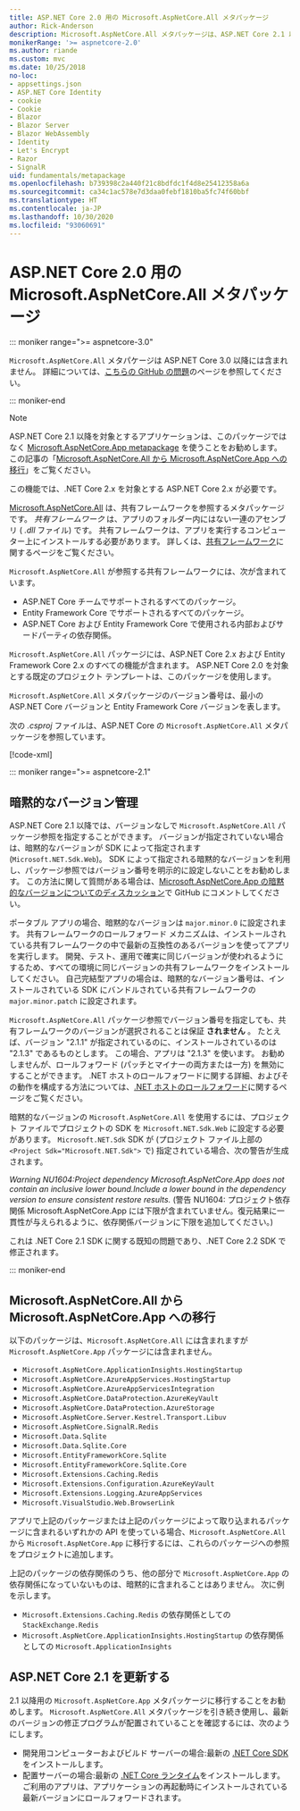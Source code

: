 ```yaml
---
title: ASP.NET Core 2.0 用の Microsoft.AspNetCore.All メタパッケージ
author: Rick-Anderson
description: Microsoft.AspNetCore.All メタパッケージは、ASP.NET Core 2.1 以降では推奨されていません。
monikerRange: '>= aspnetcore-2.0'
ms.author: riande
ms.custom: mvc
ms.date: 10/25/2018
no-loc:
- appsettings.json
- ASP.NET Core Identity
- cookie
- Cookie
- Blazor
- Blazor Server
- Blazor WebAssembly
- Identity
- Let's Encrypt
- Razor
- SignalR
uid: fundamentals/metapackage
ms.openlocfilehash: b739398c2a440f21c8bdfdc1f4d8e25412358a6a
ms.sourcegitcommit: ca34c1ac578e7d3daa0febf1810ba5fc74f60bbf
ms.translationtype: HT
ms.contentlocale: ja-JP
ms.lasthandoff: 10/30/2020
ms.locfileid: "93060691"
---
```

# <a name="microsoftaspnetcoreall-metapackage-for-aspnet-core-20"></a>ASP.NET Core 2.0 用の Microsoft.AspNetCore.All メタパッケージ

::: moniker range=">= aspnetcore-3.0"

`Microsoft.AspNetCore.All` メタパケージは ASP.NET Core 3.0 以降には含まれません。 詳細については、[こちらの GitHub の問題](https://github.com/aspnet/Announcements/issues/314)のページを参照してください。

::: moniker-end

> [!NOTE]
> ASP.NET Core 2.1 以降を対象とするアプリケーションは、このパッケージではなく [Microsoft.AspNetCore.App metapackage](xref:fundamentals/metapackage-app) を使うことをお勧めします。 この記事の「[Microsoft.AspNetCore.All から Microsoft.AspNetCore.App への移行](#migrate)」をご覧ください。

この機能では、.NET Core 2.x を対象とする ASP.NET Core 2.x が必要です。

[Microsoft.AspNetCore.All](https://www.nuget.org/packages/Microsoft.AspNetCore.All) は、共有フレームワークを参照するメタパッケージです。 *共有フレームワーク* は、アプリのフォルダー内にはない一連のアセンブリ ( *.dll* ファイル) です。 共有フレームワークは、アプリを実行するコンピューター上にインストールする必要があります。 詳しくは、[共有フレームワーク](https://natemcmaster.com/blog/2018/08/29/netcore-primitives-2/)に関するページをご覧ください。

`Microsoft.AspNetCore.All` が参照する共有フレームワークには、次が含まれています。

* ASP.NET Core チームでサポートされるすべてのパッケージ。
* Entity Framework Core でサポートされるすべてのパッケージ。
* ASP.NET Core および Entity Framework Core で使用される内部およびサードパーティの依存関係。

`Microsoft.AspNetCore.All` パッケージには、ASP.NET Core 2.x および Entity Framework Core 2.x のすべての機能が含まれます。 ASP.NET Core 2.0 を対象とする既定のプロジェクト テンプレートは、このパッケージを使用します。

`Microsoft.AspNetCore.All` メタパッケージのバージョン番号は、最小の ASP.NET Core バージョンと Entity Framework Core バージョンを表します。

次の *.csproj* ファイルは、ASP.NET Core の `Microsoft.AspNetCore.All` メタパッケージを参照しています。

[!code-xml[](metapackage/samples/Metapackage.All.Example.csproj?highlight=8)]

::: moniker range=">= aspnetcore-2.1"

## <a name="implicit-versioning"></a>暗黙的なバージョン管理

ASP.NET Core 2.1 以降では、バージョンなしで `Microsoft.AspNetCore.All` パッケージ参照を指定することができます。 バージョンが指定されていない場合は、暗黙的なバージョンが SDK によって指定されます (`Microsoft.NET.Sdk.Web`)。 SDK によって指定される暗黙的なバージョンを利用し、パッケージ参照ではバージョン番号を明示的に設定しないことをお勧めします。 この方法に関して質問がある場合は、[Microsoft.AspNetCore.App の暗黙的なバージョンについてのディスカッション](https://github.com/dotnet/AspNetCore.Docs/issues/6430)で GitHub にコメントしてください。

ポータブル アプリの場合、暗黙的なバージョンは `major.minor.0` に設定されます。 共有フレームワークのロールフォワード メカニズムは、インストールされている共有フレームワークの中で最新の互換性のあるバージョンを使ってアプリを実行します。 開発、テスト、運用で確実に同じバージョンが使われるようにするため、すべての環境に同じバージョンの共有フレームワークをインストールしてください。 自己完結型アプリの場合は、暗黙的なバージョン番号は、インストールされている SDK にバンドルされている共有フレームワークの `major.minor.patch` に設定されます。

`Microsoft.AspNetCore.All` パッケージ参照でバージョン番号を指定しても、共有フレームワークのバージョンが選択されることは保証 **されません** 。 たとえば、バージョン "2.1.1" が指定されているのに、インストールされているのは "2.1.3" であるものとします。 この場合、アプリは "2.1.3" を使います。 お勧めしませんが、ロールフォワード (パッチとマイナーの両方または一方) を無効にすることができます。 .NET ホストのロールフォワードに関する詳細、およびその動作を構成する方法については、[.NET ホストのロールフォワード](https://github.com/dotnet/core-setup/blob/master/Documentation/design-docs/roll-forward-on-no-candidate-fx.md)に関するページをご覧ください。

暗黙的なバージョンの `Microsoft.AspNetCore.All` を使用するには、プロジェクト ファイルでプロジェクトの SDK を `Microsoft.NET.Sdk.Web` に設定する必要があります。 `Microsoft.NET.Sdk` SDK が (プロジェクト ファイル上部の `<Project Sdk="Microsoft.NET.Sdk">` で) 指定されている場合、次の警告が生成されます。

*Warning NU1604:Project dependency Microsoft.AspNetCore.App does not contain an inclusive lower bound.Include a lower bound in the dependency version to ensure consistent restore results.* (警告 NU1604: プロジェクト依存関係 Microsoft.AspNetCore.App には下限が含まれていません。復元結果に一貫性が与えられるように、依存関係バージョンに下限を追加してください。)

これは .NET Core 2.1 SDK に関する既知の問題であり、.NET Core 2.2 SDK で修正されます。

::: moniker-end

<a name="migrate"></a>

## <a name="migrating-from-microsoftaspnetcoreall-to-microsoftaspnetcoreapp"></a>Microsoft.AspNetCore.All から Microsoft.AspNetCore.App への移行

以下のパッケージは、`Microsoft.AspNetCore.All` には含まれますが `Microsoft.AspNetCore.App` パッケージには含まれません。

* `Microsoft.AspNetCore.ApplicationInsights.HostingStartup`
* `Microsoft.AspNetCore.AzureAppServices.HostingStartup`
* `Microsoft.AspNetCore.AzureAppServicesIntegration`
* `Microsoft.AspNetCore.DataProtection.AzureKeyVault`
* `Microsoft.AspNetCore.DataProtection.AzureStorage`
* `Microsoft.AspNetCore.Server.Kestrel.Transport.Libuv`
* `Microsoft.AspNetCore.SignalR.Redis`
* `Microsoft.Data.Sqlite`
* `Microsoft.Data.Sqlite.Core`
* `Microsoft.EntityFrameworkCore.Sqlite`
* `Microsoft.EntityFrameworkCore.Sqlite.Core`
* `Microsoft.Extensions.Caching.Redis`
* `Microsoft.Extensions.Configuration.AzureKeyVault`
* `Microsoft.Extensions.Logging.AzureAppServices`
* `Microsoft.VisualStudio.Web.BrowserLink`

アプリで上記のパッケージまたは上記のパッケージによって取り込まれるパッケージに含まれるいずれかの API を使っている場合、`Microsoft.AspNetCore.All` から `Microsoft.AspNetCore.App` に移行するには、これらのパッケージへの参照をプロジェクトに追加します。

上記のパッケージの依存関係のうち、他の部分で `Microsoft.AspNetCore.App` の依存関係になっていないものは、暗黙的に含まれることはありません。 次に例を示します。

* `Microsoft.Extensions.Caching.Redis` の依存関係としての `StackExchange.Redis`
* `Microsoft.AspNetCore.ApplicationInsights.HostingStartup` の依存関係としての `Microsoft.ApplicationInsights`

## <a name="update-aspnet-core-21"></a>ASP.NET Core 2.1 を更新する

2\.1 以降用の `Microsoft.AspNetCore.App` メタパッケージに移行することをお勧めします。 `Microsoft.AspNetCore.All` メタパッケージを引き続き使用し、最新のバージョンの修正プログラムが配置されていることを確認するには、次のようにします。

* 開発用コンピューターおよびビルド サーバーの場合:最新の [.NET Core SDK](https://dotnet.microsoft.com/download) をインストールします。
* 配置サーバーの場合:最新の [.NET Core ランタイム](https://dotnet.microsoft.com/download)をインストールします。
 ご利用のアプリは、アプリケーションの再起動時にインストールされている最新バージョンにロールフォワードされます。
